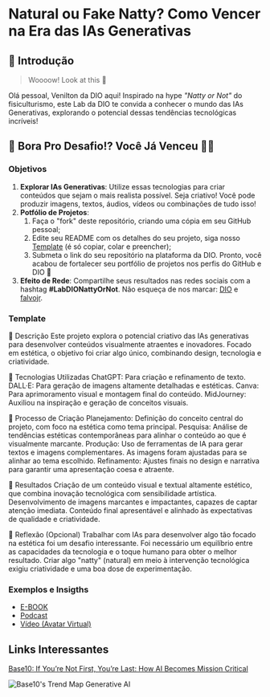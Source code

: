 # Natural ou Fake Natty? Como Vencer na Era das IAs Generativas

## 🚀 Introdução

> Woooow! Look at this 👀

Olá pessoal, Venilton da DIO aqui! Inspirado na hype _"Natty or Not"_ do fisiculturismo, este Lab da DIO te convida a conhecer o mundo das IAs Generativas, explorando o potencial dessas tendências tecnológicas incríveis!

## 🎯 Bora Pro Desafio!? Você Já Venceu 💪🤓

### Objetivos

1. **Explorar IAs Generativas**: Utilize essas tecnologias para criar conteúdos que sejam o mais realista possível. Seja criativo! Você pode produzir imagens, textos, áudios, vídeos ou combinações de tudo isso!
1. **Potfólio de Projetos**:
    1. Faça o "fork" deste repositório, criando uma cópia em seu GitHub pessoal;
    2. Edite seu README com os detalhes do seu projeto, siga nosso [Template](#template) (é só copiar, colar e preencher);
    3. Submeta o link do seu repositório na plataforma da DIO. Pronto, você acabou de fortalecer seu portfólio de projetos nos perfis do GitHub e DIO 🚀
1. **Efeito de Rede**: Compartilhe seus resultados nas redes sociais com a hashtag **#LabDIONattyOrNot**. Não esqueça de nos marcar: [DIO](https://www.linkedin.com/school/dio-makethechange) e [falvojr](https://www.linkedin.com/in/falvojr).

### Template

📒 Descrição
Este projeto explora o potencial criativo das IAs generativas para desenvolver conteúdos visualmente atraentes e inovadores. Focado em estética, o objetivo foi criar algo único, combinando design, tecnologia e criatividade.

🤖 Tecnologias Utilizadas
ChatGPT: Para criação e refinamento de texto.
DALL·E: Para geração de imagens altamente detalhadas e estéticas.
Canva: Para aprimoramento visual e montagem final do conteúdo.
MidJourney: Auxiliou na inspiração e geração de conceitos visuais.

🧐 Processo de Criação
Planejamento: Definição do conceito central do projeto, com foco na estética como tema principal.
Pesquisa: Análise de tendências estéticas contemporâneas para alinhar o conteúdo ao que é visualmente marcante.
Produção: Uso de ferramentas de IA para gerar textos e imagens complementares. As imagens foram ajustadas para se alinhar ao tema escolhido.
Refinamento: Ajustes finais no design e narrativa para garantir uma apresentação coesa e atraente.

🚀 Resultados
Criação de um conteúdo visual e textual altamente estético, que combina inovação tecnológica com sensibilidade artística.
Desenvolvimento de imagens marcantes e impactantes, capazes de captar atenção imediata.
Conteúdo final apresentável e alinhado às expectativas de qualidade e criatividade.

💭 Reflexão (Opcional)
Trabalhar com IAs para desenvolver algo tão focado na estética foi um desafio interessante. Foi necessário um equilíbrio entre as capacidades da tecnologia e o toque humano para obter o melhor resultado. Criar algo "natty" (natural) em meio à intervenção tecnológica exigiu criatividade e uma boa dose de experimentação.
### Exemplos e Insigths

- [E-BOOK](/exemplos/E-BOOK.md)
- [Podcast](/exemplos/PODCAST.md)
- [Vídeo (Avatar Virtual)](/exemplos/VIDEO.md)

## Links Interessantes

[Base10: If You’re Not First, You’re Last: How AI Becomes Mission Critical](https://base10.vc/post/generative-ai-mission-critical/)

![Base10's Trend Map Generative AI](https://github.com/digitalinnovationone/lab-natty-or-not/assets/730492/f4df26e8-f8f7-4419-8252-c69d73ea930c)

